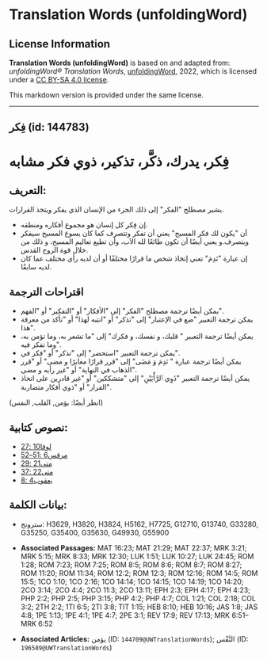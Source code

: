 # Translation Words (unfoldingWord)

## License Information

**Translation Words (unfoldingWord)** is based on and adapted from: _unfoldingWord® Translation Words_, [unfoldingWord](https://unfoldingword.org/utw), 2022, which is licensed under a [CC BY-SA 4.0 license](https://creativecommons.org/licenses/by-sa/4.0/legalcode.en).

This markdown version is provided under the same license.



--------------------------------

## فِكر (id: 144783)

فِكر، يدرك، ذكَّر، تذكير، ذوي فكر مشابه
=======================================

التعريف:
--------

يشير مصطلح "الفكر" إلى ذلك الجزء من الإنسان الذي يفكر ويتخذ القرارات.

* إن فِكر كل إنسان هو مجموع أفكاره ومنطقه.
* أن "يكون لك فكر المسيح" يعني أن تفكر وتتصرف كما كان يسوع المسيح سيفكر ويتصرف.و يعني أيضًا أن تكون طائعًا لله الآب، وأن تطيع تعاليم المسيح، و ذلك من خلال قوة الروح القدس.
* إن عبارة "نَدِمَ" تعني إتخاذ شخص ما قرارًا مختلفًا أو أن لديه رأي مختلف عما كان لديه سابقًا.

اقتراحات الترجمة
----------------

* يمكن أيضًا ترجمة مصطلح "الفكر" إلى "الأفكار" أو "التفكير" أو "الفهم".
* يمكن ترجمة التعبير "ضع في الإعتبار" إلى "تذكر" أو "انتبه لهذا" أو "تأكد من معرفة هذا".
* يمكن أيضًا ترجمة التعبير " قلبك، و نفسك، و فكرك" إلى "ما تشعر به، وما تؤمن به، وما تفكر فيه".
* يمكن ترجمة التعبير "استحضر" إلى "تذكر" أو "فكر في".
* يمكن أيضًا ترجمة عبارة " نَدِمَ وَ مَضَى" إلى "قرر قرارًا مغايرًا و مضى" أو "قرر الذهاب في النهاية" أو "غير رأيه و مضى".
* يمكن أيضًا ترجمة التعبير "ذَوِي ٱلرَّأْيَيْنِ" إلى "متشككين" أو "غير قادرين على اتخاذ القرار" أو "ذوي أفكار متضاربة".

(انظر أيضًا: يؤمن, القلب, النفس)

نصوص كتابية:
------------

* [لوقا10 :27](https://ref.ly/Luke10:27)
* [مرقس6 :51–52](https://ref.ly/Mark6:51-Mark6:52)
* [متى21 :29](https://ref.ly/Matt21:29)
* [متى22 :37](https://ref.ly/Matt22:37)
* [يعقوب4 :8](https://ref.ly/Jas4:8)

بيانات الكلمة:
--------------

* سترونج: H3629, H3820, H3824, H5162, H7725, G12710, G13740, G33280, G35250, G35400, G35630, G49930, G55900

* **Associated Passages:** MAT 16:23; MAT 21:29; MAT 22:37; MRK 3:21; MRK 5:15; MRK 8:33; MRK 12:30; LUK 1:51; LUK 10:27; LUK 24:45; ROM 1:28; ROM 7:23; ROM 7:25; ROM 8:5; ROM 8:6; ROM 8:7; ROM 8:27; ROM 11:20; ROM 11:34; ROM 12:2; ROM 12:3; ROM 12:16; ROM 14:5; ROM 15:5; 1CO 1:10; 1CO 2:16; 1CO 14:14; 1CO 14:15; 1CO 14:19; 1CO 14:20; 2CO 3:14; 2CO 4:4; 2CO 11:3; 2CO 13:11; EPH 2:3; EPH 4:17; EPH 4:23; PHP 2:2; PHP 2:5; PHP 3:15; PHP 4:2; PHP 4:7; COL 1:21; COL 2:18; COL 3:2; 2TH 2:2; 1TI 6:5; 2TI 3:8; TIT 1:15; HEB 8:10; HEB 10:16; JAS 1:8; JAS 4:8; 1PE 1:13; 1PE 4:1; 1PE 4:7; 2PE 3:1; REV 17:9; REV 17:13; MRK 6:51–MRK 6:52
* **Associated Articles:** يؤمن (ID: `144709@UWTranslationWords`); النَّفْس (ID: `196589@UWTranslationWords`)

